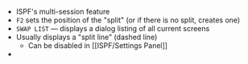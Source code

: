- ISPF's multi-session feature
- `F2` sets the position of the "split" (or if there is no split, creates one)
- `SWAP LIST` — displays a dialog listing of all current screens
- Usually displays a "split line" (dashed line)
	- Can be disabled in [[ISPF/Settings Panel]]
-